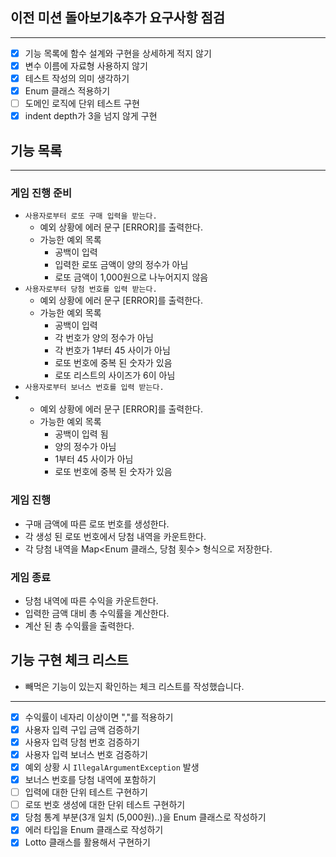 
## 이전 미션 돌아보기&추가 요구사항 점검

---
- [x] 기능 목록에 함수 설계와 구현을 상세하게 적지 않기
- [x] 변수 이름에 자료형 사용하지 않기
- [x] 테스트 작성의 의미 생각하기 
- [x] Enum 클래스 적용하기
- [ ] 도메인 로직에 단위 테스트 구현
- [x] indent depth가 3을 넘지 않게 구현

## 기능 목록

---
### 게임 진행 준비
- `사용자로부터 로또 구매 입력을 받는다.`
  - 예외 상황에 에러 문구 [ERROR]를 출력한다.
  - 가능한 예외 목록
    - 공백이 입력 
    - 입력한 로또 금액이 양의 정수가 아님
    - 로또 금액이 1,000원으로 나누어지지 않음
- `사용자로부터 당첨 번호를 입력 받는다.`
  - 예외 상황에 에러 문구 [ERROR]를 출력한다.
  - 가능한 예외 목록
    - 공백이 입력 
    - 각 번호가 양의 정수가 아님
    - 각 번호가 1부터 45 사이가 아님
    - 로또 번호에 중복 된 숫자가 있음
    - 로또 리스트의 사이즈가 6이 아님
- `사용자로부터 보너스 번호를 입력 받는다.`
- - 예외 상황에 에러 문구 [ERROR]를 출력한다.
  - 가능한 예외 목록 
    - 공백이 입력 됨 
    - 양의 정수가 아님
    - 1부터 45 사이가 아님
    - 로또 번호에 중복 된 숫자가 있음
### 게임 진행
- 구매 금액에 따른 로또 번호를 생성한다.
- 각 생성 된 로또 번호에서 당첨 내역을 카운트한다.
- 각 당첨 내역을 Map<Enum 클래스, 당첨 횟수> 형식으로 저장한다.

### 게임 종료 
- 당첨 내역에 따른 수익을 카운트한다.
- 입력한 금액 대비 총 수익률을 계산한다.
- 계산 된 총 수익률을 출력한다.

## 기능 구현 체크 리스트
- 빼먹은 기능이 있는지 확인하는 체크 리스트를 작성했습니다.
---
- [x] 수익률이 네자리 이상이면 ","를 적용하기
- [x] 사용자 입력 구입 금액 검증하기
- [x] 사용자 입력 당첨 번호 검증하기
- [x] 사용자 입력 보너스 번호 검증하기
- [x] 예외 상황 시 `IllegalArgumentException` 발생  
- [x] 보너스 번호를 당첨 내역에 포함하기
- [ ] 입력에 대한 단위 테스트 구현하기
- [ ] 로또 번호 생성에 대한 단위 테스트 구현하기
- [x] 당첨 통계 부분(3개 일치 (5,000원)..)을 Enum 클래스로 작성하기
- [x] 에러 타입을 Enum 클래스로 작성하기
- [x] Lotto 클래스를 활용해서 구현하기